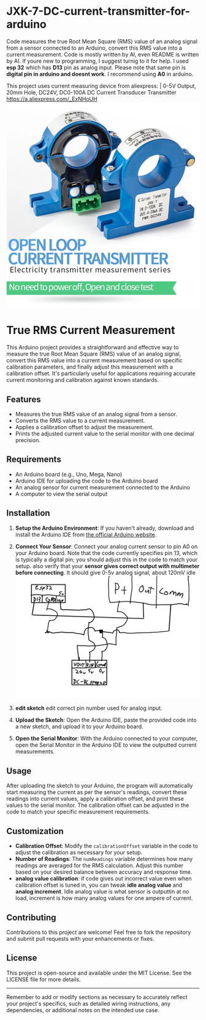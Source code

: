 # JXK-7-DC-current-transmitter-for-arduino
Code measures the true Root Mean Square (RMS) value of an analog signal from a sensor connected to an Arduino, convert this RMS value into a current measurement. Code is mostly written by AI, even README is written by AI. If youre new to programming, I suggest turnig to it for help. I used **esp 32** which has **D13** pin as analog input. Please note that same pin is **digital pin in arduino and doesnt work**. I recommend using **A0** in arduino.

This project uses current measuring device from aliexpress:
| 0-5V Output, 20mm Hole, DC24V,
DC0-100A DC Current Transducer Transmitter
https://a.aliexpress.com/_ExNHoUH
![Image](SmartSelect_20240324_183512_AliExpress.png)


# True RMS Current Measurement

This Arduino project provides a straightforward and effective way to measure the true Root Mean Square (RMS) value of an analog signal, convert this RMS value into a current measurement based on specific calibration parameters, and finally adjust this measurement with a calibration offset. It's particularly useful for applications requiring accurate current monitoring and calibration against known standards.

## Features

- Measures the true RMS value of an analog signal from a sensor.
- Converts the RMS value to a current measurement.
- Applies a calibration offset to adjust the measurement.
- Prints the adjusted current value to the serial monitor with one decimal precision.

## Requirements

- An Arduino board (e.g., Uno, Mega, Nano)
- Arduino IDE for uploading the code to the Arduino board
- An analog sensor for current measurement connected to the Arduino
- A computer to view the serial output

## Installation

1. **Setup the Arduino Environment**: If you haven't already, download and install the Arduino IDE from [the official Arduino website](https://www.arduino.cc/en/software).

2. **Connect Your Sensor**: Connect your analog current sensor to pin A0 on your Arduino board. Note that the code currently specifies pin 13, which is typically a digital pin; you should adjust this in the code to match your setup.
also verify that your **sensor gives correct output with multimeter before connecting**. It should give 0-5v analog signal, about 120mV idle
![Wiring diagram](PENUP_20240324_181322.jpg)

3. **edit sketch** edit correct pin number used for analog input. 
4. **Upload the Sketch**: Open the Arduino IDE, paste the provided code into a new sketch, and upload it to your Arduino board.
  

5. **Open the Serial Monitor**: With the Arduino connected to your computer, open the Serial Monitor in the Arduino IDE to view the outputted current measurements.

## Usage

After uploading the sketch to your Arduino, the program will automatically start measuring the current as per the sensor's readings, convert these readings into current values, apply a calibration offset, and print these values to the serial monitor. The calibration offset can be adjusted in the code to match your specific measurement requirements.

## Customization

- **Calibration Offset**: Modify the `calibrationOffset` variable in the code to adjust the calibration as necessary for your setup.
- **Number of Readings**: The `numReadings` variable determines how many readings are averaged for the RMS calculation. Adjust this number based on your desired balance between accuracy and response time.
- **analog value calibration**: if code gives out incorrect value even when calibration offset is tuned in, you can tweak **idle analog value** and **analog increment**. Idle analog value is what sensor is outputtin at no load, increment is how many analog values for one ampere of current.

## Contributing

Contributions to this project are welcome! Feel free to fork the repository and submit pull requests with your enhancements or fixes.

## License

This project is open-source and available under the MIT License. See the LICENSE file for more details.

---

Remember to add or modify sections as necessary to accurately reflect your project's specifics, such as detailed wiring instructions, any dependencies, or additional notes on the intended use case.
